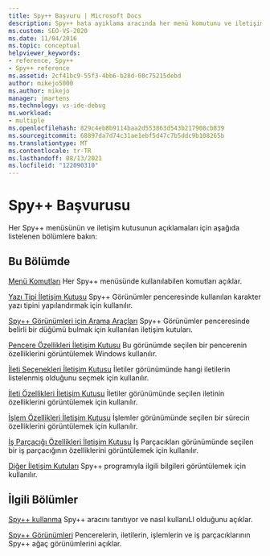 ```yaml
---
title: Spy++ Başvuru | Microsoft Docs
description: Spy++ hata ayıklama aracında her menü komutunu ve iletişim kutusunu açıklayan makalelerin başvuru bağlantılarının listesini gözden geçirme.
ms.custom: SEO-VS-2020
ms.date: 11/04/2016
ms.topic: conceptual
helpviewer_keywords:
- reference, Spy++
- Spy++ reference
ms.assetid: 2cf41bc9-55f3-4bb6-b28d-08c75215debd
author: mikejo5000
ms.author: mikejo
manager: jmartens
ms.technology: vs-ide-debug
ms.workload:
- multiple
ms.openlocfilehash: 829c4eb8b9114baa2d553863d543b217908cb839
ms.sourcegitcommit: 68897da7d74c31ae1ebf5d47c7b5ddc9b108265b
ms.translationtype: MT
ms.contentlocale: tr-TR
ms.lasthandoff: 08/13/2021
ms.locfileid: "122090310"
---
```

# <a name="spy-reference"></a>Spy++ Başvurusu
Her Spy++ menüsünün ve iletişim kutusunun açıklamaları için aşağıda listelenen bölümlere bakın:

## <a name="in-this-section"></a>Bu Bölümde
 [Menü Komutları](../debugger/menu-commands.md) Her Spy++ menüsünde kullanılabilen komutları açıklar.

 [Yazı Tipi İletişim Kutusu](../debugger/font-dialog-box-microsoft-spy-increment-help.md) Spy++ Görünümler penceresinde kullanılan karakter yazı tipini yapılandırmak için kullanılır.

 [Spy++ Görünümleri için Arama Araçları](../debugger/search-tools-for-spy-increment-views.md) Spy++ Görünümler penceresinde belirli bir düğümü bulmak için kullanılan iletişim kutuları.

 [Pencere Özellikleri İletişim Kutusu](../debugger/window-properties-dialog-box.md) Bu görünümde seçilen bir pencerenin özelliklerini görüntülemek Windows kullanılır.

 [İleti Seçenekleri İletişim Kutusu](../debugger/message-options-dialog-box.md) İletiler görünümünde hangi iletilerin listelenmiş olduğunu seçmek için kullanılır.

 [İleti Özellikleri İletişim Kutusu](../debugger/message-properties-dialog-box.md) İletiler görünümünde seçilen iletinin özelliklerini görüntülemek için kullanılır.

 [İşlem Özellikleri İletişim Kutusu](../debugger/process-properties-dialog-box.md) İşlemler görünümünde seçilen bir sürecin özelliklerini görüntülemek için kullanılır.

 [İş Parçacığı Özellikleri İletişim Kutusu](../debugger/thread-properties-dialog-box.md) İş Parçacıkları görünümünde seçilen bir iş parçacığının özelliklerini görüntülemek için kullanılır.

 [Diğer İletişim Kutuları](../debugger/other-dialog-boxes.md) Spy++ programıyla ilgili bilgileri görüntülemek için kullanılır.

## <a name="related-sections"></a>İlgili Bölümler
 [Spy++ kullanma](../debugger/using-spy-increment.md) Spy++ aracını tanıtıyor ve nasıl kullanıLl olduğunu açıklar.

 [Spy++ Görünümleri](../debugger/spy-increment-views.md) Pencerelerin, iletilerin, işlemlerin ve iş parçacıklarının Spy++ ağaç görünümlerini açıklar.